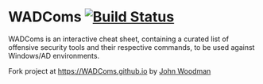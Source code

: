 # WADComs [![Build Status][]][travis]

[Build Status]: https://travis-ci.org/WADComs/WADComs.github.io.svg?branch=master
[travis]: https://travis-ci.org/WADComs/WADComs.github.io

WADComs is an interactive cheat sheet, containing a curated list of offensive security tools and their respective commands, to be used against Windows/AD environments.

Fork project at https://WADComs.github.io by [John Woodman](https://twitter.com/JohnWoodman15)
